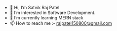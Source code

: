 - 👋 Hi, I’m Satvik Raj Patel
- 👀 I’m interested in Software Development.
- 🌱 I’m currently learning MERN stack
- 📫 How to reach me :- rajpatel150800@gmail.com

<!---
rajpatel1508/rajpatel1508 is a ✨ special ✨ repository because its `README.md` (this file) appears on your GitHub profile.
You can click the Preview link to take a look at your changes.
--->

